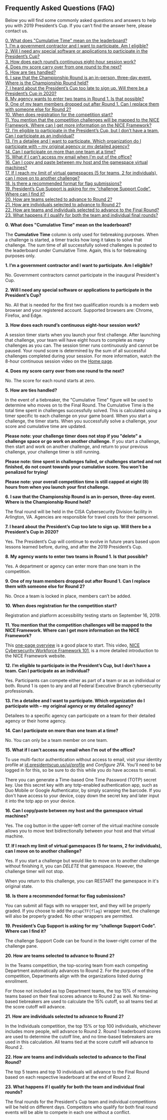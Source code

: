 ﻿

<h2>Frequently Asked Questions (FAQ)</h2>
<p>Below you will find some commonly asked questions and answers to help you with 2019 President’s Cup. If you can’t find the answer here, please contact us.</p>
<p>
<a href="home/doc/FAQ#q0">
    0. What does "Cumulative Time" mean on the leaderboard?
</a>
<br>
<a href="home/doc/FAQ#q1">
    1. I’m a government contractor and I want to participate. Am I eligible?
</a>
<br>
<a href="home/doc/FAQ#q2">
    2. Will I need any special software or applications to participate in the President’s Cup?
</a>
<br>
<a href="home/doc/FAQ#q3">
    3. How does each round’s continuous eight-hour session work?
</a>
<br>
<a href="home/doc/FAQ#q4">
    4. Does my score carry over from one round to the next?
</a>
<br>
<a href="home/doc/FAQ#q5">
    5. How are ties handled?
</a>
<br>
<a href="home/doc/FAQ#q6">
    6. I saw that the Championship Round is an in-person, three-day event. Where is the Championship Round held?
</a>
<br>
<a href="home/doc/FAQ#q7">
    7. I heard about the President’s Cup too late to sign up. Will there be a President’s Cup in 2020?
</a>
<br>
<a href="home/doc/FAQ#q8">
     8. My agency wants to enter two teams in Round 1. Is that possible?
</a>
<br>
<a href="home/doc/FAQ#q9">
      9. One of my team members dropped out after Round 1. Can I replace them with someone else for Round 2?
</a>
<br>
<a href="home/doc/FAQ#q10">
      10. When does registration for the competition start?
</a>
<br>
<a href="home/doc/FAQ#q11">
      11. You mention that the competition challenges will be mapped to the NICE Framework. Where can I get more information on the NICE Framework?
</a>
<br>
<a href="home/doc/FAQ#q12">
       12. I’m eligible to participate in the President’s Cup, but I don’t have a team. Can I participate as an individual?
</a>
<br>
<a href="home/doc/FAQ#q13">
       13. I’m a detailee and I want to participate. Which organization do I participate with – my original agency or my detailed agency?
</a>
<br>
<a href="home/doc/FAQ#q14">
       14. Can I participate on more than one team at a time?
</a>
<br>
<a href="home/doc/FAQ#q15">
       15. What if I can't access my email when I'm out of the office?
</a>
<br>
<a href="home/doc/FAQ#q16">
       16. Can I copy and paste between my host and the gamespace virtual machines?
</a>
<br>
<a href="home/doc/FAQ#q17">
       17. If I reach my limit of virtual gamespaces (5 for teams, 2 for individuals), can I move on to another challenge?
</a>
<br>
<a href="home/doc/FAQ#q18">
       18. Is there a recommended format for flag submissions?
</a>

<br>
<a href="home/doc/FAQ#q19">
       19. President’s Cup Support is asking for my “challenge Support Code”. Where can I find it?
</a>
<br>
<a href="home/doc/FAQ#q20">
       20. How are teams selected to advance to Round 2?
</a>
<br>
<a href="home/doc/FAQ#q21">
       21. How are individuals selected to advance to Round 2?
</a>
<br>
<a href="home/doc/FAQ#q22">
       22. How are teams and individuals selected to advance to the Final Round?
</a>
<br>
<a href="home/doc/FAQ#q23">
       23. What happens if I qualify for both the team and individual final rounds?
</a>
</p>
<div class="card" id="q0">
    <strong> 0. What does "Cumulative Time" mean on the leaderboard?</strong>

The <strong>Cumulative Time</strong> column is only used for tiebreaking purposes. When a challenge is started, a timer tracks how long it takes to solve that challenge. The sum time of all successfully solved challenges is posted to the leaderboard under Cumulative Time. Again, this is for tiebreaking purposes only.
</div>
<div class="card" id="q1">
    <strong> 1. I’m a government contractor and I want to participate. Am I eligible?</strong>

No. Government contractors cannot participate in the inaugural President's Cup.
</div>

<div class="card" id="q2">
    <strong> 2. Will I need any special software or applications to participate in the President’s Cup?</strong>

No. All that is needed for the first two qualification rounds is a modern web browser and your registered account. Supported browsers are: Chrome, Firefox, and Edge.
</div>

<div class="card" id="q3">
  <strong> 3. How does each round’s continuous eight-hour session work?</strong>

A session timer starts when you launch your first challenge. After launching that challenge, your team will have eight hours to complete as many challenges as you can. The session timer runs continuously and cannot be paused. Your round score is determined by the sum of all successful challenges completed during your session. For more information, watch the 8-hour continuous session video on the <a href="home/doc/Home">Home page</a>.
</div>

<div class="card" id="q4">
  <strong> 4. Does my score carry over from one round to the next?</strong>

No. The score for each round starts at zero.
</div>

<div class="card" id="q5">
  <strong> 5. How are ties handled?</strong>

In the event of a tiebreaker, the "Cumulative Time" figure will be used to determine who moves on to the Final Round. The Cumulative Time is the total time spent in challenges successfully solved. This is calculated using a timer specific to each challenge on your game board. When you start a challenge, the timer starts. When you successfully solve a challenge, your score and cumulative time are updated. 

<strong>Please note: your challenge timer does not stop if you "delete" a challenge space or go work on another challenge.</strong> If you start a challenge, then start and work on another challenge, and return to your previous challenge, your challenge timer is still running.

<strong>Please note: time spent in challenges failed, or challenges started and not finished, do not count towards your cumulative score. You won't be penalized for trying!</strong>

<strong>Please note: your overall competition time is still capped at eight (8) hours from when you launch your first challenge.</strong>
</div>

<div class="card" id="q6">
    <strong> 6. I saw that the Championship Round is an in-person, three-day event. Where is the Championship Round held?</strong>

The final round will be held in the CISA Cybersecurity Division facility in Arlington, VA. Agencies are responsible for travel costs for their personnel.
</div>

<div class="card" id="q7">
    <strong> 7. I heard about the President’s Cup too late to sign up. Will there be a President’s Cup in 2020?</strong>

Yes. The President’s Cup will continue to evolve in future years based upon lessons learned before, during, and after the 2019 President’s Cup.
</div>

<div class="card" id="q8">
    <strong> 8. My agency wants to enter two teams in Round 1. Is that possible?</strong>

Yes. A department or agency can enter more than one team in the competition.
</div>

<div class="card" id="q9">
    <strong> 9. One of my team members dropped out after Round 1. Can I replace them with someone else for Round 2?</strong>

No. Once a team is locked in place, members can’t be added.
</div>

<div class="card" id="q10">
    <strong> 10. When does registration for the competition start?</strong>

Registration and platform accessibility testing starts on September 16, 2019.
</div>

<div class="card" id="q11">
    <strong> 11. You mention that the competition challenges will be mapped to the NICE Framework. Where can I get more information on the NICE Framework?</strong>

This [one-page overview](https://www.nist.gov/sites/default/files/documents/2017/06/13/nice_framework062017.pdf) is a good place to start. This video, [NICE Cybersecurity Workforce Framework 101](https://www.nist.gov/nice-tutorials#NICE%20Cybersecurity%20Workforce%20Framework%20101), is a more detailed introduction to the NICE Framework website.
</div>

<div class="card" id="q12">
    <strong> 12. I’m eligible to participate in the President’s Cup, but I don’t have a team. Can I participate as an individual?</strong>

Yes. Participants can compete either as part of a team or as an individual or both. Round 1 is open to any and all
Federal Executive Branch cybersecurity professionals.
</div>

<div class="card" id="q13">
    <strong> 13. I’m a detailee and I want to participate. Which organization do I participate with – my original agency or my detailed agency?</strong>

Detailees to a specific agency can participate on a team for their detailed agency or their home agency.
</div>
<div class="card" id="q14">
    <strong> 14. Can I participate on more than one team at a time?</strong>

No. You can only be a team member on one team.
</div>
<div class="card" id="q15">
    <strong> 15. What if I can't access my email when I'm out of the office?</strong>

To use multi-factor authentication without access to email, visit your identity profile at <a href="https://id.presidentscup.us/ui/profile">id.presidentscup.us/ui/profile</a> and <em>Configure 2FA</em>. You'll need to be logged in for this, so be sure to do this while you do have access to email.

There you can generate a Time-based One Time Password (TOTP) secret key.  Use this secret key with any totp-enabled authentication app, such as Duo Mobile or Google Authenticator, by simply scanning the barcode.  If you don't have access to your device, copy down the secret key and later input it into the totp app on your device.
</div>
<div class="card" id="q16">
    <strong> 16. Can I copy/paste between my host and the gamespace virtual machines?</strong>

Yes. The cog button in the upper-left corner of the virtual machine console allows you to move text bidirectionally between your host and that virtual machine.
</div>
<div class="card" id="q17">
    <strong> 17. If I reach my limit of virtual gamespaces (5 for teams, 2 for individuals), can I move on to another challenge?</strong>

Yes. If you start a challenge but would like to move on to another challenge without finishing it, you can <em>DELETE</em> that gamespace. However, the challenge timer will not stop.

When you return to this challenge, you can </em>RESTART</em> the gamespace in it's original state.
</div>
<div class="card" id="q18">
    <strong> 18. Is there a recommended format for flag submissions?</strong>

You can submit all flags with no wrapper text, and they will be properly graded. If you choose to add the <code>pcupCTF{flag}</code> wrapper text, the challenge will also be properly graded. No other wrappers are permitted.
</div>

<div class="card" id="q19">
    <strong> 19. President’s Cup Support is asking for my “challenge Support Code”. Where can I find it?</strong>

The challenge Support Code can be found in the lower-right corner of the challenge pane.
</div>
<div class="card" id="q20">
    <strong> 20. How are teams selected to advance to Round 2?</strong>

In the Teams competition, the top-scoring team from each competing Department automatically advances to Round 2. For the purposes of the competition, Departments align with the organizations listed during enrollment.

For those not included as top Department teams, the top 15% of remaining teams based on their final scores advance to Round 2 as well. No time-based tiebreakers are used to calculate the 15% cutoff, so all teams tied at the score cutoff will advance.
</div>
<div class="card" id="q21">
    <strong> 21. How are individuals selected to advance to Round 2?</strong>

In the Individuals competition, the top 15% or top 100 individuals, whichever includes more people, will advance to Round 2. Round 1 leaderboard scores are used to determine the cutoff line, and no time-based tiebreakers are used in this calculation. All teams tied at the score cutoff will advance to Round 2.
</div>
<div class="card" id="q22">
    <strong> 22. How are teams and individuals selected to advance to the Final Round?</strong>

The top 5 teams and top 10 individuals will advance to the Final Round based on each respective leaderboard at the end of Round 2.
</div>
<div class="card" id="q23">
    <strong> 23. What happens if I qualify for both the team and individual final rounds?</strong>

The final rounds for the President's Cup team and individual competitions will be held on different days. Competitors who qualify for both final round events will be able to compete in each one without a conflict.
</div>
